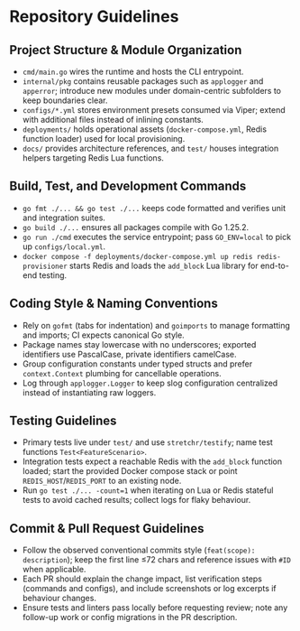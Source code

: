 # Repository Guidelines

## Project Structure & Module Organization
- `cmd/main.go` wires the runtime and hosts the CLI entrypoint.
- `internal/pkg` contains reusable packages such as `applogger` and `apperror`; introduce new modules under domain-centric subfolders to keep boundaries clear.
- `configs/*.yml` stores environment presets consumed via Viper; extend with additional files instead of inlining constants.
- `deployments/` holds operational assets (`docker-compose.yml`, Redis function loader) used for local provisioning.
- `docs/` provides architecture references, and `test/` houses integration helpers targeting Redis Lua functions.

## Build, Test, and Development Commands
- `go fmt ./... && go test ./...` keeps code formatted and verifies unit and integration suites.
- `go build ./...` ensures all packages compile with Go 1.25.2.
- `go run ./cmd` executes the service entrypoint; pass `GO_ENV=local` to pick up `configs/local.yml`.
- `docker compose -f deployments/docker-compose.yml up redis redis-provisioner` starts Redis and loads the `add_block` Lua library for end-to-end testing.

## Coding Style & Naming Conventions
- Rely on `gofmt` (tabs for indentation) and `goimports` to manage formatting and imports; CI expects canonical Go style.
- Package names stay lowercase with no underscores; exported identifiers use PascalCase, private identifiers camelCase.
- Group configuration constants under typed structs and prefer `context.Context` plumbing for cancellable operations.
- Log through `applogger.Logger` to keep slog configuration centralized instead of instantiating raw loggers.

## Testing Guidelines
- Primary tests live under `test/` and use `stretchr/testify`; name test functions `Test<FeatureScenario>`.
- Integration tests expect a reachable Redis with the `add_block` function loaded; start the provided Docker compose stack or point `REDIS_HOST`/`REDIS_PORT` to an existing node.
- Run `go test ./... -count=1` when iterating on Lua or Redis stateful tests to avoid cached results; collect logs for flaky behaviour.

## Commit & Pull Request Guidelines
- Follow the observed conventional commits style (`feat(scope): description`); keep the first line ≤72 chars and reference issues with `#ID` when applicable.
- Each PR should explain the change impact, list verification steps (commands and configs), and include screenshots or log excerpts if behaviour changes.
- Ensure tests and linters pass locally before requesting review; note any follow-up work or config migrations in the PR description.
